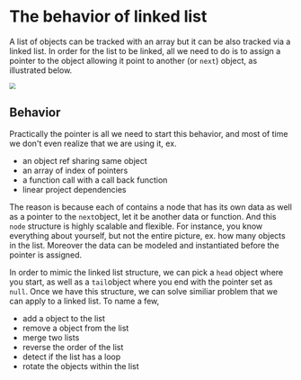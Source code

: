 # The behavior of linked list

A list of objects can be tracked with an array but it can be also tracked via a linked list. In order for the list to be linked, all we need to do is to assign a pointer to the object allowing it point to another (or `next`) object, as illustrated below.

<img src="https://www.studytonight.com/data-structures/images/node-in-linked-list.png" style="zoom: 67%;" />

## Behavior

Practically the pointer is all we need to start this behavior, and most of time we don't even realize that we are using it, ex.

- an object ref sharing same object
- an array of index of pointers
- a function call with a call back function
- linear project dependencies

The reason is because each of contains a node that has its own data as well as a pointer to the `next`object, let it be another data or function. And this `node` structure is highly scalable and flexible. For instance, you know everything about yourself, but not the entire picture, ex. how many objects in the list. Moreover the data can be modeled and instantiated before the pointer is assigned.

In order to mimic the linked list structure, we can pick a `head` object where you start, as well as a `tail`object where you end with the pointer set as `null`. Once we have this structure, we can solve similiar problem that we can apply to a linked list. To name a few,

- add a object to the list
- remove a object from the list
- merge two lists
- reverse the order of the list
- detect if the list has a loop
- rotate the objects within the list







